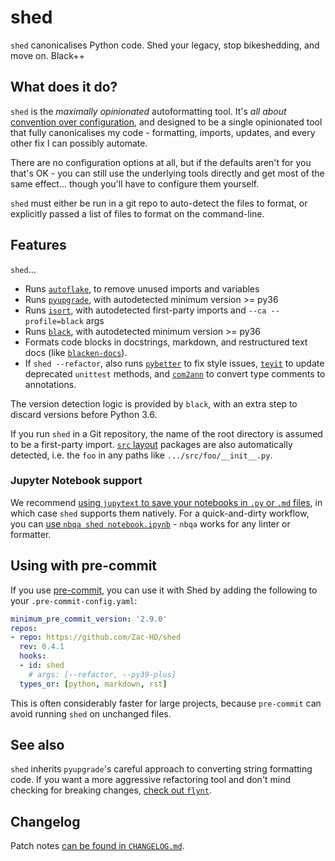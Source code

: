 # shed
`shed` canonicalises Python code.  Shed your legacy, stop bikeshedding, and move on.  Black++

## What does it do?
`shed` is the *maximally opinionated* autoformatting tool.  It's *all about*
[convention over configuration](https://en.wikipedia.org/wiki/Convention_over_configuration),
and designed to be a single opinionated tool that fully canonicalises my
code - formatting, imports, updates, and every other fix I can possibly
automate.

There are no configuration options at all, but if the defaults aren't for you
that's OK - you can still use the underlying tools directly and get most of
the same effect... though you'll have to configure them yourself.

`shed` must either be run in a git repo to auto-detect the files to format,
or explicitly passed a list of files to format on the command-line.

## Features
`shed`...

- Runs [`autoflake`](https://pypi.org/project/autoflake/),
  to remove unused imports and variables
- Runs [`pyupgrade`](https://pypi.org/project/pyupgrade/),
  with autodetected minimum version >= py36
- Runs [`isort`](https://pypi.org/project/isort/),
  with autodetected first-party imports and `--ca --profile=black` args
- Runs [`black`](https://pypi.org/project/black/),
  with autodetected minimum version >= py36
- Formats code blocks in docstrings, markdown, and restructured text docs
  (like [`blacken-docs`](https://pypi.org/project/blacken-docs/)).
- If `shed --refactor`, also runs [`pybetter`](https://pypi.org/project/pybetter/)
  to fix style issues, [`teyit`](https://pypi.org/project/teyit/) to update
  deprecated `unittest` methods, and [`com2ann`](https://pypi.org/project/com2ann/)
  to convert type comments to annotations.

The version detection logic is provided by `black`, with an extra step to discard
versions before Python 3.6.

If you run `shed` in a Git repository, the name of the root directory is assumed to be a
first-party import.  [`src` layout](https://hynek.me/articles/testing-packaging/)
packages are also automatically detected, i.e. the `foo` in any paths like
`.../src/foo/__init__.py`.

### Jupyter Notebook support
We recommend [using `jupytext` to save your notebooks in `.py` or `.md` files](https://jupytext.readthedocs.io/en/latest/),
in which case `shed` supports them natively.  For a quick-and-dirty workflow,
you can [use `nbqa shed notebook.ipynb`](https://nbqa.readthedocs.io/en/latest/readme.html) -
`nbqa` works for any linter or formatter.

## Using with pre-commit
If you use [pre-commit](https://pre-commit.com/), you can use it with Shed by
adding the following to your `.pre-commit-config.yaml`:

```yaml
minimum_pre_commit_version: '2.9.0'
repos:
- repo: https://github.com/Zac-HD/shed
  rev: 0.4.1
  hooks:
  - id: shed
    # args: [--refactor, --py39-plus]
  types_or: [python, markdown, rst]
```

This is often considerably faster for large projects, because `pre-commit`
can avoid running `shed` on unchanged files.

## See also
`shed` inherits `pyupgrade`'s careful approach to converting string formatting
code.  If you want a more aggressive refactoring tool and don't mind checking
for breaking changes, [check out `flynt`](https://github.com/ikamensh/flynt).

## Changelog

Patch notes [can be found in `CHANGELOG.md`](https://github.com/Zac-HD/shed/blob/master/CHANGELOG.md).

